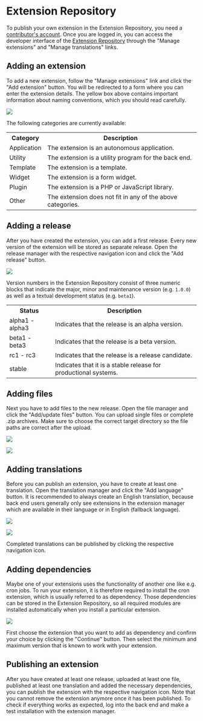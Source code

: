 # Extension Repository

To publish your own extension in the Extension Repository, you need a
[contributor's account][1]. Once you are logged in, you can access the developer
interface of the [Extension Repository][2] through the "Manage extensions" and
"Manage translations" links.


## Adding an extension

To add a new extension, follow the "Manage extensions" link and click the "Add
extension" button. You will be redirected to a form where you can enter the
extension details. The yellow box above contains important information about
naming conventions, which you should read carefully.

![](https://raw.github.com/contao/docs/2.11/manual/en/images/add-extension.jpg)

The following categories are currently available:

<table>
<tr>
  <th>Category</th>
  <th>Description</th>
</tr>
<tr>
  <td>Application</td>
  <td>The extension is an autonomous application.</td>
</tr>
<tr>
  <td>Utility</td>
  <td>The extension is a utility program for the back end.</td>
</tr>
<tr>
  <td>Template</td>
  <td>The extension is a template.</td>
</tr>
<tr>
  <td>Widget</td>
  <td>The extension is a form widget.</td>
</tr>
<tr>
  <td>Plugin</td>
  <td>The extension is a PHP or JavaScript library.</td>
</tr>
<tr>
  <td>Other</td>
  <td>The extension does not fit in any of the above categories.</td>
</tr>
</table>


## Adding a release

After you have created the extension, you can add a first release. Every new
version of the extension will be stored as separate release. Open the release
manager with the respective navigation icon and click the "Add release" button.

![](https://raw.github.com/contao/docs/2.11/manual/en/images/add-release.jpg)

Version numbers in the Extension Repository consist of three numeric blocks that
indicate the major, minor and maintenance version (e.g. `1.0.0`) as well as a
textual development status (e.g. `beta1`).

<table>
<tr>
  <th>Status</th>
  <th>Description</th>
</tr>
<tr>
  <td>alpha1 - alpha3</td>
  <td>Indicates that the release is an alpha version.</td>
</tr>
<tr>
  <td>beta1 - beta3</td>
  <td>Indicates that the release is a beta version.</td>
</tr>
<tr>
  <td>rc1 - rc3</td>
  <td>Indicates that the release is a release candidate.</td>
</tr>
<tr>
  <td>stable</td>
  <td>Indicates that it is a stable release for productional systems.</td>
</tr>
</table>


## Adding files

Next you have to add files to the new release. Open the file manager and click
the "Add/update files" button. You can upload single files or complete .zip
archives. Make sure to choose the correct target directory so the file paths are
correct after the upload.

![](https://raw.github.com/contao/docs/2.11/manual/en/images/add-files.jpg)

![](https://raw.github.com/contao/docs/2.11/manual/en/images/edit-files.jpg)


## Adding translations

Before you can publish an extension, you have to create at least one
translation. Open the translation manager and click the "Add language" button.
It is recommended to always create an English translation, because back end
users generally only see extensions in the extension manager which are available
in their language or in English (fallback language).

![](https://raw.github.com/contao/docs/2.11/manual/en/images/add-translation.jpg)

![](https://raw.github.com/contao/docs/2.11/manual/en/images/edit-translation.jpg)

Completed translations can be published by clicking the respective navigation
icon.


## Adding dependencies

Maybe one of your extensions uses the functionality of another one like e.g.
cron jobs. To run your extension, it is therefore required to install the cron
extension, which is usually referred to as dependency. Those dependencies can be
stored in the Extension Repository, so all required modules are installed
automatically when you install a particular extension.

![](https://raw.github.com/contao/docs/2.11/manual/en/images/add-dependency.jpg)

First choose the extension that you want to add as dependency and confirm your
choice by clicking the "Continue" button. Then select the minimum and maximum
version that is known to work with your extension.


## Publishing an extension

After you have created at least one release, uploaded at least one file,
published at least one translation and added the necessary dependencies, you can
publish the extension with the respective navigation icon. Note that you cannot
remove the extension anymore once it has been published. To check if everything
works as expected, log into the back end and make a test installation with the
extension manager.


[1]: https://contao.org/en/register.html
[2]: https://contao.org/en/extension-list.html
